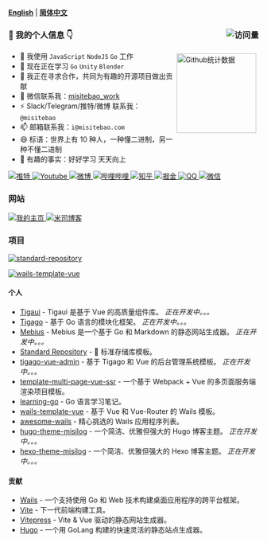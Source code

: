 <!-- <p align="center">
  <a href="https://misitebao.com">
    <img src="https://cdn.jsdelivr.net/gh/misitebao/misitebao@master/img/top_logo.png" title="米司特包个人主页" alt="米司特包个人主页" />
  </a>
</p> -->

[**English**](README.md) | [**简体中文**](README.zh-Hans.md)

### 👋 我的个人信息 👇 <img src="https://profile-counter.glitch.me/misitebao/count.svg" title="访问量" alt="访问量" align="right" style="" />

<p style="height:0">
  <a href="https://github.com/anuraghazra/github-readme-stats">
    <img src="https://github-readme-stats.vercel.app/api?username=misitebao&show_icons=true&theme=buefy" title="Github统计数据" alt="Github统计数据" height="160" align="right" style="margin: 5px; margin-bottom: 20px;" />
  </a>
</p>

- 🔭 我使用 `JavaScript` `NodeJS` `Go` 工作
- 🌱 现在正在学习 `Go` `Unity` `Blender`
- 👯 我正在寻求合作，共同为有趣的开源项目做出贡献
- 💬 微信联系我：[misitebao_work](https://cdn.jsdelivr.net/gh/misitebao/misitebao@main/img/wechat-misitebao_work.jpg)
- ⚡ Slack/Telegram/推特/微博 联系我：`@misitebao`
- 📫 邮箱联系我：`i@misitebao.com`
- 😄 标语：世界上有 10​​ 种人，一种懂二进制，另一种不懂二进制
- 🍊 有趣的事实：好好学习 天天向上

<p align="left">
  <a href="https://twitter.com/misitebao">
    <img src="https://img.shields.io/badge/%E6%8E%A8%E7%89%B9-Misitebao-1d9bf0?style=flat-square&logo=twitter" title="点击访问我的推特主页" alt="推特" />
  </a>
  <a href="https://www.youtube.com/channel/UCGlgW9t0HnKDlkcS1dH7X3g">
    <img src="https://img.shields.io/badge/Youtube-Misitebao-ff0000?style=flat-square&logo=youtube&logoColor=ff0000" title="点击访问我的Youtube频道" alt="Youtube" />
  </a>
  <a href="https://weibo.com/misitebao">
    <img src="https://img.shields.io/badge/%E5%BE%AE%E5%8D%9A-%E7%B1%B3%E5%8F%B8%E7%89%B9%E5%8C%85-f56e35?style=flat-square&logo=sinaweibo&logoColor=f56e35" title="点击访问我的微博主页" alt="微博" />
  </a>
  <a href="https://space.bilibili.com/97480642/">
    <img src="https://img.shields.io/badge/%E5%93%94%E5%93%A9%E5%93%94%E5%93%A9-%E7%B1%B3%E5%8F%B8%E7%89%B9%E5%8C%85-00a1d6?style=flat-square&logo=bilibili" title="点击访问我的哔哩哔哩空间" alt="哔哩哔哩" />
  </a>
  <a href="https://www.zhihu.com/people/misitebao">
    <img src="https://img.shields.io/badge/%E7%9F%A5%E4%B9%8E-%E7%B1%B3%E5%8F%B8%E7%89%B9%E5%8C%85-0066ff?style=flat-square&logo=zhihu" title="点击访问我的知乎主页" alt="知乎" />
  </a>
  <a href="https://juejin.cn/user/2295436009291246">
    <img src="https://img.shields.io/badge/%E6%8E%98%E9%87%91-%E7%B1%B3%E5%8F%B8%E7%89%B9%E5%8C%85-1e80ff?style=flat-square" title="点击访问我的掘金主页" alt="掘金" />
  </a>
  <a href="http://sighttp.qq.com/authd?IDKEY=2471fe9069e51df4d0985cdf772402eb1e1168da6b422d10">
    <img src="https://img.shields.io/badge/QQ-1028817941-e91b26?style=flat-square&logo=tencentqq&logoColor=e91b26" title="点击添加QQ好友" alt="QQ" />
  </a>
  <a href="https://cdn.jsdelivr.net/gh/misitebao/misitebao@main/img/wechat-misitebao_work.jpg">
    <img src="https://img.shields.io/badge/WeChat-misitebao__work-2aae67?style=flat-square&logo=wechat&logoColor=2aae67" title="点击添加微信好友" alt="微信" />
  </a>
</p>

### 网站

<p align="left">
  <a href="https://misitebao.com">
    <img src="https://img.shields.io/badge/%E6%88%91%E7%9A%84%E4%B8%BB%E9%A1%B5-https%3A%2F%2Fmisitebao.com-brightgreen?style=flat-square" title="我的主页" alt="我的主页" />
  </a>
  <a href="https://blog.misitebao.com">
    <img src="https://img.shields.io/badge/%E7%B1%B3%E5%8F%B8%E5%8D%9A%E5%AE%A2-https%3A%2F%2Fblog.misitebao.com-brightgreen?style=flat-square" title="米司博客" alt="米司博客" />
  </a>
</p>

### 项目

[![standard-repository](https://github-readme-stats.vercel.app/api/pin/?username=misitebao&repo=standard-repository&&theme=buefy)](https://github.com/misitebao/standard-repository)

[![wails-template-vue](https://github-readme-stats.vercel.app/api/pin/?username=misitebao&repo=wails-template-vue&&theme=buefy)](https://github.com/misitebao/wails-template-vue)

#### 个人

- [Tigaui](https://github.com/tigateam/tigaui) - Tigaui 是基于 Vue 的高质量组件库。 _正在开发中。。。_
- [Tigago](https://github.com/tigateam/tigago) - 基于 Go 语言的模块化框架。 _正在开发中。。。_
- [Mebius](https://github.com/tigateam/mebius) - Mebius 是一个基于 Go 和 Markdown 的静态网站生成器。 _正在开发中。。。_
- [Standard Repository](https://github.com/misitebao/standard-repository) - 🚀 标准存储库模板。
- [tigago-vue-admin](https://github.com/tigateam/tigago-vue-admin) - 基于 Tigago 和 Vue 的后台管理系统模板。 _正在开发中。。。_
- [template-multi-page-vue-ssr](https://github.com/misitebao/template-multi-page-vue-ssr) - 一个基于 Webpack + Vue 的多页面服务端渲染项目模板。
- [learning-go](https://github.com/misitebao/learning-go) - Go 语言学习笔记。
- [wails-template-vue](https://github.com/misitebao/wails-template-vue) - 基于 Vue 和 Vue-Router 的 Wails 模板。
- [awesome-wails](https://github.com/misitebao/awesome-wails) - 精心挑选的 Wails 应用程序列表。
- [hugo-theme-misilog](https://github.com/misitebao/hugo-theme-misilog) - 一个简洁、优雅但强大的 Hugo 博客主题。 _正在开发中。。。_
- [hexo-theme-misilog](https://github.com/misitebao/hexo-theme-misilog) - 一个简洁、优雅但强大的 Hexo 博客主题。 _正在开发中。。。_

#### 贡献

- [Wails](https://wails.app/) - 一个支持使用 Go 和 Web 技术构建桌面应用程序的跨平台框架。
- [Vite](https://vitejs.dev/) - 下一代前端构建工具。
- [Vitepress](https://vitepress.vuejs.org/) - Vite & Vue 驱动的静态网站生成器。
- [Hugo](https://github.com/gohugoio) - 一个用 GoLang 构建的快速灵活的静态站点生成器。
